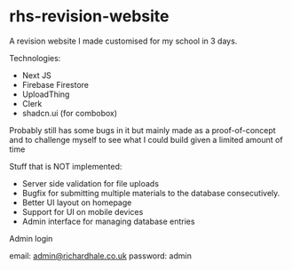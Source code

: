 # rhs-revision-website

A revision website I made customised for my school in 3 days.

Technologies:
- Next JS
- Firebase Firestore
- UploadThing
- Clerk
- shadcn.ui (for combobox)

Probably still has some bugs in it but mainly made as a proof-of-concept and to challenge myself to see what I could build given a limited amount of time

Stuff that is NOT implemented:
- Server side validation for file uploads
- Bugfix for submitting multiple materials to the database consecutively.
- Better UI layout on homepage
- Support for UI on mobile devices
- Admin interface for managing database entries

Admin login

email: admin@richardhale.co.uk
password: admin
